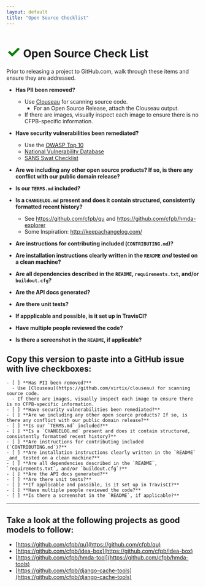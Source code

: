 ```yaml
---
layout: default
title: "Open Source Checklist"
---
```


# <span style="color:green;font-size:150%">&#x2713;</span> Open Source Check List

Prior to releasing a project to GitHub.com, walk through these items and ensure they are addressed.

- **Has PII been removed?**
  - Use [Clouseau](https://github.com/virtix/clouseau) for scanning source code.
    - For an Open Source Release, attach the Clouseau output.
  - If there are images, visually inspect each image to ensure there is no CFPB-specific information.

- **Have security vulnerabilities been remediated?**
  - Use the [OWASP Top 10](https://www.owasp.org/index.php/Top_10_2013)
  - [National Vulnerability Database](http://nvd.nist.gov/)
  - [SANS Swat Checklist](http://www.securingthehuman.org/developer/swat)

- **Are we including any other open source products? If so, is there any conflict with our public domain release?**

- **Is our `TERMS.md` included?**

- **Is a `CHANGELOG.md` present and does it contain structured, consistently formatted recent history?**
  - See <https://github.com/cfpb/qu> and <https://github.com/cfpb/hmda-explorer>
  - Some Inspiration: <http://keepachangelog.com/>

- **Are instructions for contributing included (`CONTRIBUTING.md`)?**

- **Are installation instructions clearly written in the `README` _and_ tested on a clean machine?**

- **Are all dependencies described in the `README`, `requirements.txt`, and/or `buildout.cfg`?**

- **Are the API docs generated?**

- **Are there unit tests?**

- **If appplicable and possible, is it set up in TravisCI?**

- **Have multiple people reviewed the code?**

- **Is there a screenshot in the `README`, if applicable?**


## Copy this version to paste into a GitHub issue with live checkboxes:

~~~
- [ ] **Has PII been removed?**
  - Use [Clouseau](https://github.com/virtix/clouseau) for scanning source code.
  - If there are images, visually inspect each image to ensure there is no CFPB-specific information.
- [ ] **Have security vulnerabilities been remediated?**
- [ ] **Are we including any other open source products? If so, is there any conflict with our public domain release?**
- [ ] **Is our `TERMS.md` included?**
- [ ] **Is a `CHANGELOG.md` present and does it contain structured, consistently formatted recent history?**
- [ ] **Are instructions for contributing included (`CONTRIBUTING.md`)?**
- [ ] **Are installation instructions clearly written in the `README` _and_ tested on a clean machine?**
- [ ] **Are all dependencies described in the `README`, `requirements.txt`, and/or `buildout.cfg`?**
- [ ] **Are the API docs generated?**
- [ ] **Are there unit tests?**
- [ ] **If applicable and possible, is it set up in TravisCI?**
- [ ] **Have multiple people reviewed the code?**
- [ ] **Is there a screenshot in the `README`, if applicable?**
~~~

----


## Take a look at the following projects as good models to follow:

 - [https://github.com/cfpb/qu](https://github.com/cfpb/qu)
 - [https://github.com/cfpb/idea-box](https://github.com/cfpb/idea-box)
 - [https://github.com/cfpb/hmda-tool](https://github.com/cfpb/hmda-tools)
 - [https://github.com/cfpb/django-cache-tools](https://github.com/cfpb/django-cache-tools)



